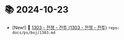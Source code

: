 # 📚 2024-10-23
- [New!] 📗 [1303 - 전쟁 - 전투 (1303 - 전쟁 - 전투)](https://til.qriosity.dev/featured/ps/boj/1303) `repo: docs/ps/boj/1303.md`
